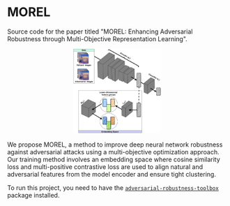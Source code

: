 # MOREL
Source code for the paper titled "MOREL: Enhancing Adversarial Robustness through Multi-Objective Representation Learning".


<p align="center">
  <img src="/images/MOREL_Overview.png" style="width: 40%; height: auto;">
</p>
<!-- # -->

We propose MOREL, a method to improve deep neural network robustness against adversarial attacks using a multi-objective optimization approach. Our training method involves an embedding space where cosine similarity loss and multi-positive contrastive loss are used to align natural and adversarial features from the model encoder and ensure tight clustering.

To run this project, you need to have the [`adversarial-robustness-toolbox`](https://github.com/Trusted-AI/adversarial-robustness-toolbox) package installed. 


